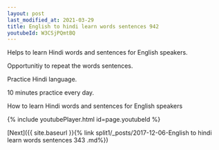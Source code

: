```yaml
---
layout: post
last_modified_at: 2021-03-29
title: English to hindi learn words sentences 942 
youtubeId: W3CSjPQmtBQ
---
```

 
 
Helps to learn Hindi words and sentences for English speakers.

Opportunitiy to repeat the words sentences. 

Practice Hindi language. 
 
10 minutes practice every day. 
 
How to learn Hindi words and sentences for English speakers 
 
{% include youtubePlayer.html id=page.youtubeId %}
 
 
[Next]({{ site.baseurl }}{% link  split1/_posts/2017-12-06-English to hindi learn words sentences 343 .md%})
 
